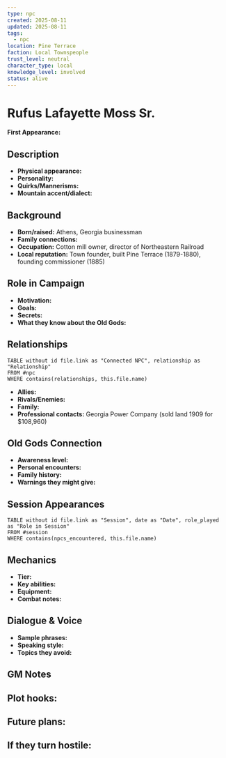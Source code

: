 ```yaml
---
type: npc
created: 2025-08-11
updated: 2025-08-11
tags:
  - npc
location: Pine Terrace
faction: Local Townspeople
trust_level: neutral
character_type: local
knowledge_level: involved
status: alive
---
```


# Rufus Lafayette Moss Sr.

**First Appearance:**  

## Description
- **Physical appearance:** 
- **Personality:** 
- **Quirks/Mannerisms:** 
- **Mountain accent/dialect:** 

## Background
- **Born/raised:** Athens, Georgia businessman
- **Family connections:** 
- **Occupation:** Cotton mill owner, director of Northeastern Railroad
- **Local reputation:** Town founder, built Pine Terrace (1879-1880), founding commissioner (1885)

## Role in Campaign
- **Motivation:** 
- **Goals:** 
- **Secrets:** 
- **What they know about the Old Gods:** 

## Relationships
```dataview
TABLE without id file.link as "Connected NPC", relationship as "Relationship"
FROM #npc
WHERE contains(relationships, this.file.name)
```

- **Allies:** 
- **Rivals/Enemies:** 
- **Family:** 
- **Professional contacts:** Georgia Power Company (sold land 1909 for $108,960)

## Old Gods Connection
- **Awareness level:** 
- **Personal encounters:** 
- **Family history:** 
- **Warnings they might give:** 

## Session Appearances
```dataview
TABLE without id file.link as "Session", date as "Date", role_played as "Role in Session"
FROM #session
WHERE contains(npcs_encountered, this.file.name)
```

## Mechanics
- **Tier:** 
- **Key abilities:** 
- **Equipment:** 
- **Combat notes:** 

## Dialogue & Voice
- **Sample phrases:** 
- **Speaking style:** 
- **Topics they avoid:** 

## GM Notes
**Plot hooks:**
- 

**Future plans:**
- 

**If they turn hostile:**
- 